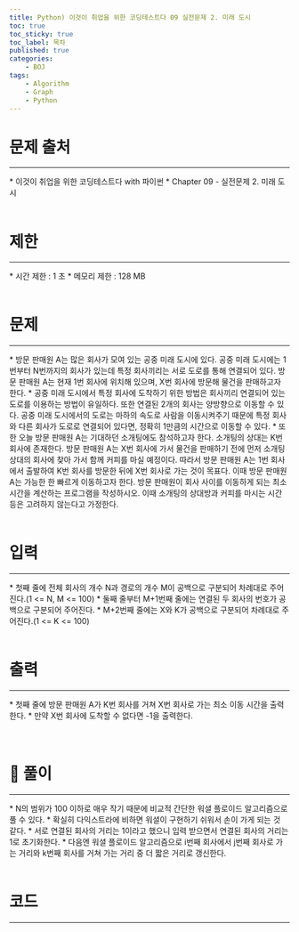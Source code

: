 ```yaml
---
title: Python) 이것이 취업을 위한 코딩테스트다 09 실전문제 2. 미래 도시
toc: true
toc_sticky: true
toc_label: 목차
published: true
categories:
    - BOJ
tags:
    - Algorithm
    - Graph
    - Python
---
```


# 문제 출처
<hr>
* 이것이 취업을 위한 코딩테스트다 with 파이썬
* Chapter 09 - 실전문제 2. 미래 도시<br><br>
 
# 제한
<hr>
* 시간 제한 : 1 초
* 메모리 제한 : 128 MB<br><br>

# 문제
<hr>
* 방문 판매원 A는 많은 회사가 모여 있는 공중 미래 도시에 있다. 공중 미래 도시에는 1번부터 N번까지의 회사가 있는데 특정 회사끼리는 서로 도로를 통해 연결되어 있다. 방문 판매원 A는 현재 1번 회사에 위치해 있으며, X번 회사에 방문해 물건을 판매하고자 한다.
* 공중 미래 도시에서 특정 회사에 도착하기 위한 방법은 회사끼리 연결되어 있는 도로를 이용하는 방법이 유일하다. 또한 연결된 2개의 회사는 양방향으로 이동할 수 있다. 공중 미래 도시에서의 도로는 마하의 속도로 사람을 이동시켜주기 때문에 특정 회사와 다른 회사가 도로로 연결되어 있다면, 정확히 1만큼의 시간으로 이동할 수 있다.
* 또한 오늘 방문 판매원 A는 기대하던 소개팅에도 참석하고자 한다. 소개팅의 상대는 K번 회사에 존재한다. 방문 판매원 A는 X번 회사에 가서 물건을 판매하기 전에 먼저 소개팅 상대의 회사에 찾아 가서 함께 커피를 마실 예정이다. 따라서 방문 판매원 A는 1번 회사에서 출발하여 K번 회사를 방문한 뒤에 X번 회사로 가는 것이 목표다. 이때 방문 판매원 A는 가능한 한 빠르게 이동하고자 한다. 방문 판매원이 회사 사이를 이동하게 되는 최소 시간을 계산하는 프로그램을 작성하시오. 이때 소개팅의 상대방과 커피를 마시는 시간 등은 고려하지 않는다고 가정한다.<br><br>

# 입력
<hr>
* 첫째 줄에 전체 회사의 개수 N과 경로의 개수 M이 공백으로 구분되어 차례대로 주어진다.(1 <= N, M <= 100)
* 둘째 줄부터 M+1번째 줄에는 연결된 두 회사의 번호가 공백으로 구분되어 주어진다.
* M+2번째 줄에는 X와 K가 공백으로 구분되어 차례대로 주어진다.(1 <= K <= 100)<br><br>

# 출력
<hr>
* 첫째 줄에 방문 판매원 A가 K번 회사를 거쳐 X번 회사로 가는 최소 이동 시간을 출력한다.
* 만약 X번 회사에 도착할 수 없다면 -1을 출력한다.<br><br><br>

# 👀 풀이
<hr>
* N의 범위가 100 이하로 매우 작기 때문에 비교적 간단한 워셜 플로이드 알고리즘으로 풀 수 있다.
* 확실히 다익스트라에 비하면 워셜이 구현하기 쉬워서 손이 가게 되는 것 같다.
* 서로 연결된 회사의 거리는 1이라고 했으니 입력 받으면서 연결된 회사의 거리는 1로 초기화한다.
* 다음엔 워셜 플로이드 알고리즘으로 i번째 회사에서 j번째 회사로 가는 거리와 k번째 회사를 거쳐 가는 거리 중 더 짧은 거리로 갱신한다.<br><br>

 
# 코드
<hr>

<script src="https://gist.github.com/miro7923/b6c57af04a5230a1b8a138d9aa4ab733.js"></script>
